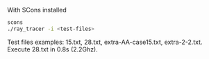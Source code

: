 With SCons installed
```bash
scons
./ray_tracer -i <test-files>
```
Test files examples: 15.txt, 28.txt, extra-AA-case15.txt, extra-2-2.txt.<br>
Execute 28.txt in 0.8s (2.2Ghz).
